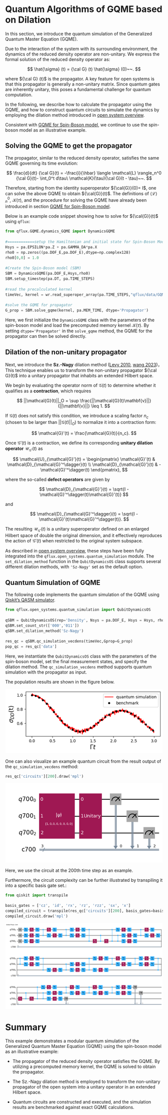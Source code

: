 # Quantum Algorithms of GQME based on Dilation
In this section, we introduce the quantum simulation of the Generalized Quantum Master Equation (GQME).

Due to the interaction of the system with its surrounding environment, the dynamics of the reduced density operator are non-unitary. We express the formal solution of the reduced density operator as:

$$
\hat{\sigma} (t) = {\cal G} (t) \hat{\sigma} (0)~~. 
$$

where ${\cal G} (t)$ is the propagator. A key feature for open systems is that this propagator is generally a non-unitary matrix. Since quantum gates are inherently unitary, this poses a fundamental challenge for quantum computation.

In the following, we describe how to calculate the propagator using the GQME, and how to construct quantum circuits to simulate the dynamics by employing the dilation method introduced in [open system overview](../Open_Systems/basics.md).

Consistent with [GQME for Spin-Boson model](spin_boson_GQME.md), we continue to use the spin-boson model as an illustrative example.

## Solving the GQME to get the propagator

The propagator, similar to the reduced density operator, satisfies the same GQME governing its time evolution:

$$
\frac{d}{dt} {\cal G}(t) = -\frac{i}{\hbar} \langle \mathcal{L} \rangle_n^0 {\cal G}(t)- \int_0^t d\tau\ \mathcal{K}(\tau){\cal G}(t - \tau)~~.
$$

Therefore, starting from the identity superoperator ${\cal{G}}(0)= I$, one can solve the above GQME to obtain ${\cal{G}}(t)$. The definitions of $\langle \mathcal{L} \rangle_n^0$, $\mathcal{K}(\tau)$, and the procedure for solving the GQME have already been introduced in section [GQME for Spin-Boson model](spin_boson_GQME.md).

Below is an example code snippet showing how to solve for ${\cal{G}}(t)$ using `qflux`:

```python
from qflux.GQME.dynamics_GQME import DynamicsGQME

#============setup the Hamiltonian and initial state for Spin-Boson Model
Hsys = pa.EPSILON*pa.Z + pa.GAMMA_DA*pa.X
rho0 = np.zeros((pa.DOF_E,pa.DOF_E),dtype=np.complex128)
rho0[0,0] = 1.0

#Create the Spin-Boson model (SBM)
SBM = DynamicsGQME(pa.DOF_E,Hsys,rho0)
SBM.setup_timestep(pa.DT, pa.TIME_STEPS)

#read the precalculated kernel
timeVec, kernel = wr.read_superoper_array(pa.TIME_STEPS,"qflux/data/GQME_Example/K_Output/K_")

#solve the GQME for propagator
G_prop = SBM.solve_gqme(kernel, pa.MEM_TIME, dtype='Propagator')
```

Here, we first initialize the `DynamicsGQME` class with the parameters of the spin-boson model and load the precomputed memory kernel $\mathcal{K}(\tau)$. By setting `dtype='Propagator'` in the `solve_gqme` method, the GQME for the propagator can then be solved directly.

## Dilation of the non-unitary propagator

Next, we introduce the **Sz.-Nagy** dilation method ([Levy 2010](https://doi.org/10.48550/arXiv.1012.4514), [wang 2023](https://doi.org/10.1021/acs.jctc.3c00316))，This technique enables us to transform the non-unitary propagator ${\cal G}(t)$ into a unitary propagator that inhabits an extended Hilbert space.

We begin by evaluating the operator norm of $\mathcal{G}(t)$ to determine whether it qualifies as a **contraction**, which requires

$$
||\mathcal{G}(t)||_O = \sup \frac{||\mathcal{G}(t)\mathbf{v}||}{||\mathbf{v}||} \leq 1.
$$

If $\mathcal{G}(t)$ does not satisfy this condition, we introduce a scaling factor $n_c$ (chosen to be larger than $||\mathcal{G}(t)||_O$) to normalize it into a contraction form:

$$
\mathcal{G}'(t) = \frac{\mathcal{G}(t)}{n_c}.
$$

Once $\mathcal{G}'(t)$ is a contraction, we define its corresponding **unitary dilation operator** $\mathcal{U}_{\mathcal{G}'}(t)$ as

$$
\mathcal{U}_{\mathcal{G}'}(t) =
\begin{pmatrix}
\mathcal{G}'(t) & \mathcal{D}_{\mathcal{G}'^\dagger}(t) \\
\mathcal{D}_{\mathcal{G}'}(t) & -\mathcal{G}'^\dagger(t)
\end{pmatrix},
$$

where the so-called **defect operators** are given by

$$
\mathcal{D}_{\mathcal{G}'}(t) = \sqrt{I - \mathcal{G}'^\dagger(t)\mathcal{G}'(t)}
$$

and

$$
\mathcal{D}_{\mathcal{G}'^\dagger}(t) = \sqrt{I - \mathcal{G}'(t)\mathcal{G}'^\dagger(t)}.
$$

The resulting $\mathcal{U}_{\mathcal{G}'}(t)$ is a unitary superoperator defined on an enlarged Hilbert space of double the original dimension, and it effectively reproduces the action of $\mathcal{G}'(t)$ when restricted to the original system subspace.

As described in [open system overview](../Open_Systems/basics.md), these steps have been fully integrated into the `qflux.open_systems.quantum_simulation` module. The `set_dilation_method` function in the `QubitDynamicsOS` class supports several different dilation methods, with `'Sz-Nagy'` set as the default option.

## Quantum Simulation of GQME

The following code implements the quantum simulation of the GQME using [Qiskit’s QASM simulator](
https://doi.org/10.48550/arXiv.2405.08810).

```python
from qflux.open_systems.quantum_simulation import QubitDynamicsOS

qSBM = QubitDynamicsOS(rep='Density', Nsys = pa.DOF_E, Hsys = Hsys, rho0 = rho0)
qSBM.set_count_str(['000','011'])
qSBM.set_dilation_method('Sz-Nagy')

res_qc = qSBM.qc_simulation_vecdens(timeVec,Gprop=G_prop)
pop_qc = res_qc['data']
```

Here, we instantiate the `QubitDynamicsOS` class with the parameters of the spin-boson model, set the final measurement states, and specify the dilation method. The `qc_simulation_vecdens` method supports quantum simulation with the propagator as input.

The population results are shown in the figure below.

![qGQME](../images/Part_IV/Fig_qGQME.png)

One can also visualize an example quantum circuit from the result output of the `qc_simulation_vecdens` method:
```python
res_qc['circuits'][200].draw('mpl')
```
![qcGQME200](../images/Part_IV/Fig_GQME_qc200.png)

Here, we use the circuit at the 200th time step as an example.

Furthermore, the circuit complexity can be further illustrated by transpiling it into a specific basis gate set.:
```python
from qiskit import transpile

basis_gates = ['cz', 'id', 'rx', 'rz', 'rzz', 'sx', 'x']
compiled_circuit = transpile(res_qc['circuits'][200], basis_gates=basis_gates, optimization_level=1)
compiled_circuit.draw('mpl')
```
![qcGQME200_decompose](../images/Part_IV/Fig_GQME_qc200_transpile.png)


# Summary
This example demonstrates a modular quantum simulation of the Generalized Quantum Master Equation (GQME) using the spin-boson model as an illustrative example:

* The propagator of the reduced density operator satisfies the GQME. By utilizing a precomputed memory kernel, the GQME is solved to obtain the propagator.

* The Sz.-Nagy dilation method is employed to transform the non-unitary propagator of the open system into a unitary operator in an extended Hilbert space.

* Quantum circuits are constructed and executed, and the simulation results are benchmarked against exact GQME calculations.

